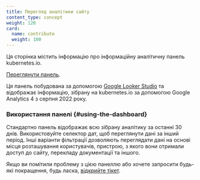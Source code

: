 ```yaml
---
title: Перегляд аналітики сайту
content_type: concept
weight: 120
card:
  name: contribute
  weight: 100
---
```


<!-- overview -->

Ця сторінка містить інформацію про інформаційну аналітичну панель kubernetes.io.

<!-- body -->

[Переглянути панель](https://lookerstudio.google.com/u/0/reporting/fe615dc5-59b0-4db5-8504-ef9eacb663a9/page/4VDGB/).

Ця панель побудована за допомогою [Google Looker Studio](https://lookerstudio.google.com/overview) та відображає інформацію, зібрану на kubernetes.io за допомогою Google Analytics 4 з серпня 2022 року.

### Використання панелі {#using-the-dashboard}

Стандартно панель відображає всю зібрану аналітику за останні 30 днів. Використовуйте селектор дат, щоб переглянути дані за інший період. Інші варіанти фільтрації дозволяють переглядати дані на основі місця розташування користувачів, пристрою, з якого вони отримали доступ до сайту, перекладу документації та іншого.

Якщо ви помітили проблему з цією панеллю або хочете запросити будь-які покращення, будь ласка, [відкрийте тікет](https://github.com/kubernetes/website/issues/new/choose).
